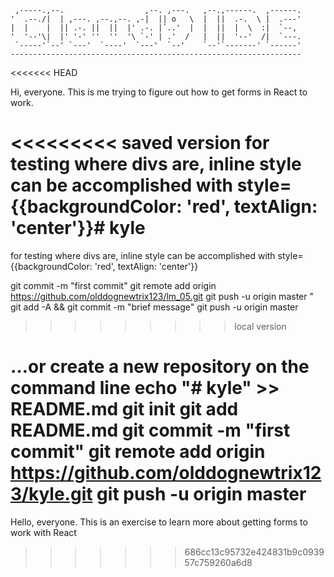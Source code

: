 
     ,-----.,--.                  ,--. ,---.   ,--.,------.  ,------.
    '  .--./|  | ,---. ,--.,--. ,-|  || o   \  |  ||  .-.  \ |  .---'
    |  |    |  || .-. ||  ||  |' .-. |`..'  |  |  ||  |  \  :|  `--, 
    '  '--'\|  |' '-' ''  ''  '\ `-' | .'  /   |  ||  '--'  /|  `---.
     `-----'`--' `---'  `----'  `---'  `--'    `--'`-------' `------'
    ----------------------------------------------------------------- 

<<<<<<< HEAD

Hi, everyone.  This is me trying to figure out how to get forms in React to work. 










<<<<<<<<< saved version
for testing where divs are, inline style can be accomplished with style={{backgroundColor: 'red', textAlign: 'center'}}# kyle
=========
for testing where divs are, inline style can be accomplished with style={{backgroundColor: 'red', textAlign: 'center'}}


git commit -m "first commit"
git remote add origin https://github.com/olddognewtrix123/lm_05.git
git push -u origin master
"
git add -A && git commit -m "brief message"
git push -u origin master
>>>>>>>>> local version

…or create a new repository on the command line
echo "# kyle" >> README.md
git init
git add README.md
git commit -m "first commit"
git remote add origin https://github.com/olddognewtrix123/kyle.git
git push -u origin master
=======
Hello, everyone.  This is an exercise to learn more about getting forms to work with React
>>>>>>> 686cc13c95732e424831b9c093957c759260a6d8
